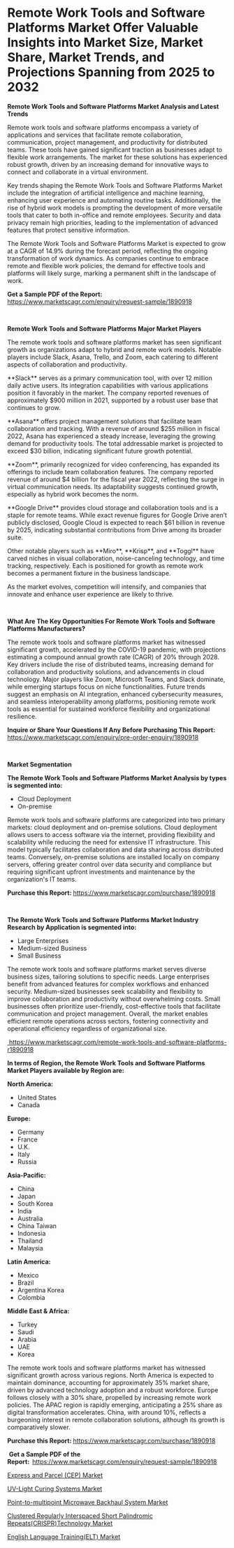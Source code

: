 <p><h1>Remote Work Tools and Software Platforms Market Offer Valuable Insights into Market Size, Market Share, Market Trends, and Projections Spanning from 2025 to 2032</h1></p><p><strong>Remote Work Tools and Software Platforms Market Analysis and Latest Trends</strong></p>
<p><p>Remote work tools and software platforms encompass a variety of applications and services that facilitate remote collaboration, communication, project management, and productivity for distributed teams. These tools have gained significant traction as businesses adapt to flexible work arrangements. The market for these solutions has experienced robust growth, driven by an increasing demand for innovative ways to connect and collaborate in a virtual environment.</p><p>Key trends shaping the Remote Work Tools and Software Platforms Market include the integration of artificial intelligence and machine learning, enhancing user experience and automating routine tasks. Additionally, the rise of hybrid work models is prompting the development of more versatile tools that cater to both in-office and remote employees. Security and data privacy remain high priorities, leading to the implementation of advanced features that protect sensitive information.</p><p>The Remote Work Tools and Software Platforms Market is expected to grow at a CAGR of 14.9% during the forecast period, reflecting the ongoing transformation of work dynamics. As companies continue to embrace remote and flexible work policies, the demand for effective tools and platforms will likely surge, marking a permanent shift in the landscape of work.</p></p>
<p><strong>Get a Sample PDF of the Report:&nbsp;</strong> <a href="https://www.marketscagr.com/enquiry/request-sample/1890918?utm_campaign=3208&utm_medium=2&utm_source=Github&utm_content=ia&utm_term=11032025&utm_id=remote-work-tools-and-software-platforms">https://www.marketscagr.com/enquiry/request-sample/1890918</a></p>
<p>&nbsp;</p>
<p><strong>Remote Work Tools and Software Platforms Major Market Players</strong></p>
<p><p>The remote work tools and software platforms market has seen significant growth as organizations adapt to hybrid and remote work models. Notable players include Slack, Asana, Trello, and Zoom, each catering to different aspects of collaboration and productivity.</p><p>**Slack** serves as a primary communication tool, with over 12 million daily active users. Its integration capabilities with various applications position it favorably in the market. The company reported revenues of approximately $900 million in 2021, supported by a robust user base that continues to grow.</p><p>**Asana** offers project management solutions that facilitate team collaboration and tracking. With a revenue of around $255 million in fiscal 2022, Asana has experienced a steady increase, leveraging the growing demand for productivity tools. The total addressable market is projected to exceed $30 billion, indicating significant future growth potential.</p><p>**Zoom**, primarily recognized for video conferencing, has expanded its offerings to include team collaboration features. The company reported revenue of around $4 billion for the fiscal year 2022, reflecting the surge in virtual communication needs. Its adaptability suggests continued growth, especially as hybrid work becomes the norm.</p><p>**Google Drive** provides cloud storage and collaboration tools and is a staple for remote teams. While exact revenue figures for Google Drive aren’t publicly disclosed, Google Cloud is expected to reach $61 billion in revenue by 2025, indicating substantial contributions from Drive among its broader suite.</p><p>Other notable players such as **Miro**, **Krisp**, and **Toggl** have carved niches in visual collaboration, noise-canceling technology, and time tracking, respectively. Each is positioned for growth as remote work becomes a permanent fixture in the business landscape. </p><p>As the market evolves, competition will intensify, and companies that innovate and enhance user experience are likely to thrive.</p></p>
<p>&nbsp;</p>
<p><strong>What Are The Key Opportunities For Remote Work Tools and Software Platforms Manufacturers?</strong></p>
<p><p>The remote work tools and software platforms market has witnessed significant growth, accelerated by the COVID-19 pandemic, with projections estimating a compound annual growth rate (CAGR) of 20% through 2028. Key drivers include the rise of distributed teams, increasing demand for collaboration and productivity solutions, and advancements in cloud technology. Major players like Zoom, Microsoft Teams, and Slack dominate, while emerging startups focus on niche functionalities. Future trends suggest an emphasis on AI integration, enhanced cybersecurity measures, and seamless interoperability among platforms, positioning remote work tools as essential for sustained workforce flexibility and organizational resilience.</p></p>
<p><strong>Inquire or Share Your Questions If Any Before Purchasing This Report:</strong> <a href="https://www.marketscagr.com/enquiry/pre-order-enquiry/1890918?utm_campaign=3208&utm_medium=2&utm_source=Github&utm_content=ia&utm_term=11032025&utm_id=remote-work-tools-and-software-platforms">https://www.marketscagr.com/enquiry/pre-order-enquiry/1890918</a></p>
<p>&nbsp;</p>
<p><strong>Market Segmentation</strong></p>
<p><strong>The Remote Work Tools and Software Platforms Market Analysis by types is segmented into:</strong></p>
<p><ul><li>Cloud Deployment</li><li>On-premise</li></ul></p>
<p><p>Remote work tools and software platforms are categorized into two primary markets: cloud deployment and on-premise solutions. Cloud deployment allows users to access software via the internet, providing flexibility and scalability while reducing the need for extensive IT infrastructure. This model typically facilitates collaboration and data sharing across distributed teams. Conversely, on-premise solutions are installed locally on company servers, offering greater control over data security and compliance but requiring significant upfront investments and maintenance by the organization's IT teams.</p></p>
<p><strong>Purchase this Report:&nbsp;</strong><a href="https://www.marketscagr.com/purchase/1890918?utm_campaign=3208&utm_medium=2&utm_source=Github&utm_content=ia&utm_term=11032025&utm_id=remote-work-tools-and-software-platforms">https://www.marketscagr.com/purchase/1890918</a></p>
<p>&nbsp;</p>
<p><strong>The Remote Work Tools and Software Platforms Market Industry Research by Application is segmented into:</strong></p>
<p><ul><li>Large Enterprises</li><li>Medium-sized Business</li><li>Small Business</li></ul></p>
<p><p>The remote work tools and software platforms market serves diverse business sizes, tailoring solutions to specific needs. Large enterprises benefit from advanced features for complex workflows and enhanced security. Medium-sized businesses seek scalability and flexibility to improve collaboration and productivity without overwhelming costs. Small businesses often prioritize user-friendly, cost-effective tools that facilitate communication and project management. Overall, the market enables efficient remote operations across sectors, fostering connectivity and operational efficiency regardless of organizational size.</p></p>
<p><a href="https://www.marketscagr.com/remote-work-tools-and-software-platforms-r1890918?utm_campaign=3208&utm_medium=2&utm_source=Github&utm_content=ia&utm_term=11032025&utm_id=remote-work-tools-and-software-platforms">&nbsp;https://www.marketscagr.com/remote-work-tools-and-software-platforms-r1890918</a></p>
<p><strong>In terms of Region, the Remote Work Tools and Software Platforms Market Players available by Region are:</strong></p>
<p>
    <p> <strong> North America: </strong>
        <ul>
            <li>United States</li>
            <li>Canada</li>
        </ul>
        </p> 
    <p> <strong> Europe: </strong>
        <ul>
            <li>Germany</li>
            <li>France</li>
            <li>U.K.</li>
            <li>Italy</li>
            <li>Russia</li>
        </ul>
        </p> 
    <p> <strong> Asia-Pacific: </strong>
        <ul>
            <li>China</li>
            <li>Japan</li>
            <li>South Korea</li>
            <li>India</li>
            <li>Australia</li>
            <li>China Taiwan</li>
            <li>Indonesia</li>
            <li>Thailand</li>
            <li>Malaysia</li>
        </ul>
        </p> 
    <p> <strong> Latin America: </strong>
        <ul>
            <li>Mexico</li>
            <li>Brazil</li>
            <li>Argentina Korea</li>
            <li>Colombia</li>
        </ul>
        </p> 
    <p> <strong> Middle East & Africa: </strong>
        <ul>
            <li>Turkey</li>
            <li>Saudi</li>
            <li>Arabia</li>
            <li>UAE</li>
            <li>Korea</li>
        </ul>
    </p>
    </p>
<p><p>The remote work tools and software platforms market has witnessed significant growth across various regions. North America is expected to maintain dominance, accounting for approximately 35% market share, driven by advanced technology adoption and a robust workforce. Europe follows closely with a 30% share, propelled by increasing remote work policies. The APAC region is rapidly emerging, anticipating a 25% share as digital transformation accelerates. China, with around 10%, reflects a burgeoning interest in remote collaboration solutions, although its growth is comparatively slower.</p></p>
<p><strong>Purchase this Report: </strong><a href="https://www.marketscagr.com/purchase/1890918?utm_campaign=3208&utm_medium=2&utm_source=Github&utm_content=ia&utm_term=11032025&utm_id=remote-work-tools-and-software-platforms">https://www.marketscagr.com/purchase/1890918</a></p>
<p>&nbsp;<strong>Get a Sample PDF of the Report:&nbsp;&nbsp;</strong><a href="https://www.marketscagr.com/enquiry/request-sample/1890918?utm_campaign=3208&utm_medium=2&utm_source=Github&utm_content=ia&utm_term=11032025&utm_id=remote-work-tools-and-software-platforms">https://www.marketscagr.com/enquiry/request-sample/1890918</a></p>
<p><strong></strong></p>
<p><p><a href="https://github.com/duscarajlha/Market-Research-Report-List-1/blob/main/express-and-parcel-cep-market.md?utm_campaign=3208&utm_medium=2&utm_source=Github&utm_content=ia&utm_term=11032025&utm_id=remote-work-tools-and-software-platforms">Express and Parcel (CEP) Market</a></p><p><a href="https://github.com/joshuagarcia509/Market-Research-Report-List-1/blob/main/uv-light-curing-systems-market.md?utm_campaign=3208&utm_medium=2&utm_source=Github&utm_content=ia&utm_term=11032025&utm_id=remote-work-tools-and-software-platforms">UV-Light Curing Systems Market</a></p><p><a href="https://github.com/zurubting/Market-Research-Report-List-1/blob/main/point-to-multipoint-microwave-backhaul-system-market.md?utm_campaign=3208&utm_medium=2&utm_source=Github&utm_content=ia&utm_term=11032025&utm_id=remote-work-tools-and-software-platforms">Point-to-multipoint Microwave Backhaul System Market</a></p><p><a href="https://github.com/ternainglin/Market-Research-Report-List-1/blob/main/clustered-regularly-interspaced-short-palindromic-repeatscrisprtechnology-market.md?utm_campaign=3208&utm_medium=2&utm_source=Github&utm_content=ia&utm_term=11032025&utm_id=remote-work-tools-and-software-platforms">Clustered Regularly Interspaced Short Palindromic Repeats(CRISPR)Technology Market</a></p><p><a href="https://github.com/lalolatiot/Market-Research-Report-List-1/blob/main/english-language-trainingelt-market.md?utm_campaign=3208&utm_medium=2&utm_source=Github&utm_content=ia&utm_term=11032025&utm_id=remote-work-tools-and-software-platforms">English Language Training(ELT) Market</a></p></p>